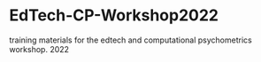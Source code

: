 # EdTech-CP-Workshop2022
training materials for the edtech and computational psychometrics workshop. 2022
